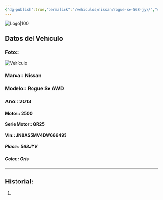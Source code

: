 ```yaml
---
{"dg-publish":true,"permalink":"/vehiculos/nissan/rogue-se-568-jyv/","created":"","updated":""}
---
```


![Logo|100](http://drive.google.com/uc?export=view&id=137fl3TIZ0-PU8b-Pt0bsjclwHub_u78G)

## Datos del Vehículo 
### Foto:: 
![Vehículo](http://drive.google.com/uc?export=view&id=15BZraB5vZLzqmZdFUAZppH57nkY7wtji)


### Marca:: Nissan
### Modelo:: Rogue Se AWD
### Año:: 2013
#### Motor:: 2500
#### Serie Motor:: QR25
#### Vin:: JN8AS5MV4DW666495
##### Placa:: 568JYV
##### Color:: Gris
---

## Historial:
1. 



